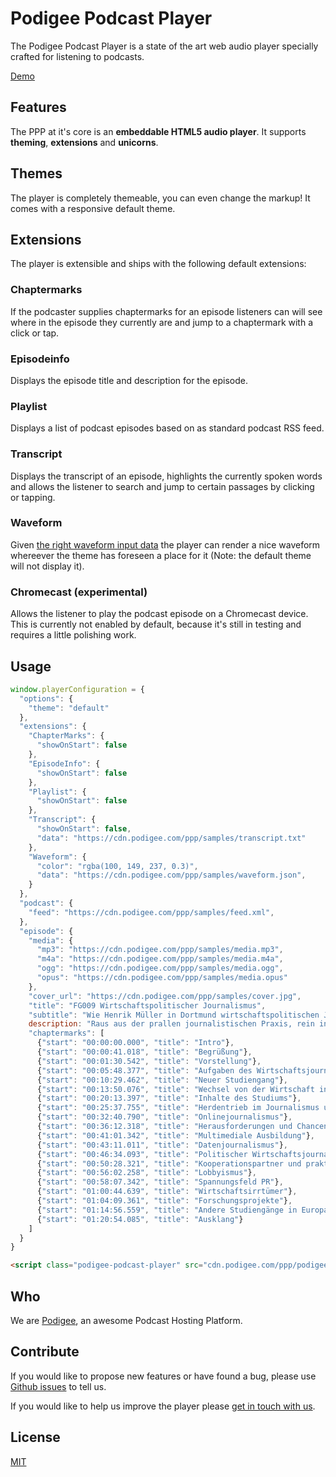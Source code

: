 # Podigee Podcast Player

The Podigee Podcast Player is a state of the art web audio player specially crafted for listening to podcasts.

[Demo](https://podigee.github.com/podigee-podcast-player "Podigee Podcast Player Demo")

## Features

The PPP at it's core is an **embeddable HTML5 audio player**. It supports **theming**, **extensions** and **unicorns**.

## Themes

The player is completely themeable, you can even change the markup! It comes with a responsive default theme.

## Extensions

The player is extensible and ships with the following default extensions:

### Chaptermarks

If the podcaster supplies chaptermarks for an episode listeners can will see where in the episode they currently are and jump to a chaptermark with a click or tap.

### Episodeinfo

Displays the episode title and description for the episode.

### Playlist

Displays a list of podcast episodes based on as standard podcast RSS feed.

### Transcript

Displays the transcript of an episode, highlights the currently spoken words and allows the listener to search and jump to certain passages by clicking or tapping.

### Waveform

Given [the right waveform input data](https://github.com/bbcrd/audiowaveform) the player can render a nice waveform whereever the theme has foreseen a place for it (Note: the default theme will not display it).

### Chromecast (experimental)

Allows the listener to play the podcast episode on a Chromecast device. This is currently not enabled by default, because it's still in testing and requires a little polishing work.

## Usage

```javascript
window.playerConfiguration = {
  "options": {
    "theme": "default"
  },
  "extensions": {
    "ChapterMarks": {
      "showOnStart": false
    },
    "EpisodeInfo": {
      "showOnStart": false
    },
    "Playlist": {
      "showOnStart": false
    },
    "Transcript": {
      "showOnStart": false,
      "data": "https://cdn.podigee.com/ppp/samples/transcript.txt"
    },
    "Waveform": {
      "color": "rgba(100, 149, 237, 0.3)",
      "data": "https://cdn.podigee.com/ppp/samples/waveform.json",
    }
  },
  "podcast": {
    "feed": "https://cdn.podigee.com/ppp/samples/feed.xml",
  },
  "episode": {
    "media": {
      "mp3": "https://cdn.podigee.com/ppp/samples/media.mp3",
      "m4a": "https://cdn.podigee.com/ppp/samples/media.m4a",
      "ogg": "https://cdn.podigee.com/ppp/samples/media.ogg",
      "opus": "https://cdn.podigee.com/ppp/samples/media.opus"
    },
    "cover_url": "https://cdn.podigee.com/ppp/samples/cover.jpg",
    "title": "FG009 Wirtschaftspolitischer Journalismus",
    "subtitle": "Wie Henrik Müller in Dortmund wirtschaftspolitischen Journalismus lehrt und erforscht. Und was guten Wirtschaftsjournalismus ausmacht.",
    description: "Raus aus der prallen journalistischen Praxis, rein in die Gremien-Universität. Henrik Müller hat diesen ungewöhnlichen Schritt gewagt: 2013 übernahm der damalige stellvertretende Chefredakteur des "manager magazin" den Lehrstuhl für wirtschaftspolitischen Journalismus am Institut für Journalistik der Technischen Universität Dortmund. Dort baut er seitdem die neuen Bachelor- und Master-Studiengänge für wirtschaftspolitischen Journalismus auf. Wie er diesen Wechsel zwischen den  Welten erlebt hat, was er seinen Studierenden vermitteln will und woran er forscht, erzählt der immer noch sehr umtriebige Autor ("Wirtschaftsirrtümer: 50 Denkfehler, die uns Kopf und Kragen kosten") und Spiegel-Online-Kolumnist in dieser anregenden Episode. Dabei geht es darum, was Wirtschaftsjournalismus leisten soll und muss, was Studierende erst mühsam über Lobbyismus lernen müssen und was eigentlich "gute Geschichten" sind.",
    "chaptermarks": [
      {"start": "00:00:00.000", "title": "Intro"},
      {"start": "00:00:41.018", "title": "Begrüßung"},
      {"start": "00:01:30.542", "title": "Vorstellung"},
      {"start": "00:05:48.377", "title": "Aufgaben des Wirtschaftsjournalismus"},
      {"start": "00:10:29.462", "title": "Neuer Studiengang"},
      {"start": "00:13:50.076", "title": "Wechsel von der Wirtschaft in die Wissenschaft"},
      {"start": "00:20:13.397", "title": "Inhalte des Studiums"},
      {"start": "00:25:37.755", "title": "Herdentrieb im Journalismus und gute Geschichten"},
      {"start": "00:32:40.790", "title": "Onlinejournalismus"},
      {"start": "00:36:12.318", "title": "Herausforderungen und Chancen für junge Journalisten"},
      {"start": "00:41:01.342", "title": "Multimediale Ausbildung"},
      {"start": "00:43:11.011", "title": "Datenjournalismus"},
      {"start": "00:46:34.093", "title": "Politischer Wirtschaftsjournalismus"},
      {"start": "00:50:28.321", "title": "Kooperationspartner und praktisches Studium"},
      {"start": "00:56:02.258", "title": "Lobbyismus"},
      {"start": "00:58:07.342", "title": "Spannungsfeld PR"},
      {"start": "01:00:44.639", "title": "Wirtschaftsirrtümer"},
      {"start": "01:04:09.361", "title": "Forschungsprojekte"},
      {"start": "01:14:56.559", "title": "Andere Studiengänge in Europa"},
      {"start": "01:20:54.085", "title": "Ausklang"}
    ]
  }
}
```

```html
<script class="podigee-podcast-player" src="cdn.podigee.com/ppp/podigee-podcast-player.js" data-configuration="playerConfiguration"></script>
```

## Who

We are [Podigee](https://www.podigee.com "The Podcast Hosting Platform"), an awesome Podcast Hosting Platform.

## Contribute

If you would like to propose new features or have found a bug, please use [Github issues](https://github.com/podigee/podigee-podcast-player/issues) to tell us.

If you would like to help us improve the player please [get in touch with us](mailto:hello@podigee.com).

## License

[MIT](https://github.com/podigee/podigee-podcast-player/blob/master/LICENSE)
